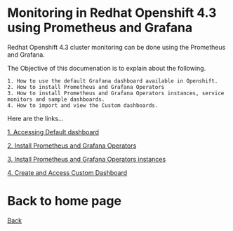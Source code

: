 # Monitoring in Redhat Openshift 4.3 using Prometheus and Grafana

Redhat Openshift 4.3 cluster monitoring can be done using the Prometheus and Grafana.

The Objective of this documenation is to explain about the following.

```
1. How to use the default Grafana dashboard available in Openshift.
2. How to install Prometheus and Grafana Operators
3. How to install Prometheus and Grafana Operators instances, service monitors and sample dashboards.
4. How to import and view the Custom dashboards. 
```


Here are the links...

[1. Accessing Default dashboard](01-default-dashboard) 

[2. Install Prometheus and Grafana Operators](02-install-operators) 

[3. Install Prometheus and Grafana Operators instances](03-install-operator-instances) 

[4. Create and Access Custom Dashboard](04-custom-dashboard) 


# Back to home page

[Back](../) 
